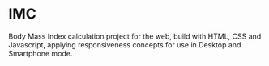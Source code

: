 # IMC
Body Mass Index calculation project for the web, build with HTML, CSS and Javascript, applying responsiveness concepts for use in Desktop and Smartphone mode.
